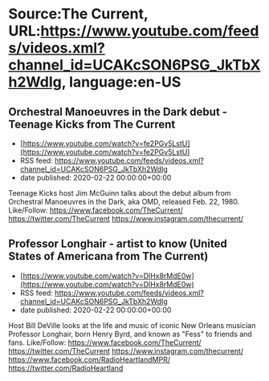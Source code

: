 # Source:The Current, URL:https://www.youtube.com/feeds/videos.xml?channel_id=UCAKcSON6PSG_JkTbXh2WdIg, language:en-US

## Orchestral Manoeuvres in the Dark debut - Teenage Kicks from The Current
 - [https://www.youtube.com/watch?v=fe2PGv5LstU](https://www.youtube.com/watch?v=fe2PGv5LstU)
 - RSS feed: https://www.youtube.com/feeds/videos.xml?channel_id=UCAKcSON6PSG_JkTbXh2WdIg
 - date published: 2020-02-22 00:00:00+00:00

Teenage Kicks host Jim McGuinn talks about the debut album from Orchestral Manoeuvres in the Dark, aka OMD, released Feb. 22, 1980.
Like/Follow:
https://www.facebook.com/TheCurrent/
https://twitter.com/TheCurrent
https://www.instagram.com/thecurrent/

## Professor Longhair - artist to know (United States of Americana from The Current)
 - [https://www.youtube.com/watch?v=DlHx8rMdE0w](https://www.youtube.com/watch?v=DlHx8rMdE0w)
 - RSS feed: https://www.youtube.com/feeds/videos.xml?channel_id=UCAKcSON6PSG_JkTbXh2WdIg
 - date published: 2020-02-22 00:00:00+00:00

Host Bill DeVille looks at the life and music of iconic New Orleans musician Professor Longhair, born Henry Byrd, and known as "Fess" to friends and fans.
Like/Follow:
https://www.facebook.com/TheCurrent/
https://twitter.com/TheCurrent
https://www.instagram.com/thecurrent/
https://www.facebook.com/RadioHeartlandMPR/
https://twitter.com/RadioHeartland

